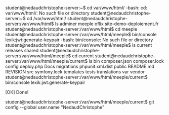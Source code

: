 
  
student@nedaudchristophe-server:~$ cd var/www/html/
-bash: cd: var/www/html/: No such file or directory
student@nedaudchristophe-server:~$ cd /var/www/html/
student@nedaudchristophe-server:/var/www/html$ ls
adminer  meeple  oflix  site-demo-deploiement.fr
student@nedaudchristophe-server:/var/www/html$ cd meeple
student@nedaudchristophe-server:/var/www/html/meeple$ bin/console lexik:jwt:generate-keypair
-bash: bin/console: No such file or directory
student@nedaudchristophe-server:/var/www/html/meeple$ ls
current  releases  shared
student@nedaudchristophe-server:/var/www/html/meeple$ cd current
student@nedaudchristophe-server:/var/www/html/meeple/current$ ls
bin  composer.json  composer.lock  config  deploy.php  Docs  migrations  phpunit.xml.dist  public  README.md  REVISION  src  symfony.lock  templates  tests  translations  var  vendor
student@nedaudchristophe-server:/var/www/html/meeple/current$ bin/console lexik:jwt:generate-keypair

                                                                                                                        
 [OK] Done!                                                                                                             
                                                                                                                        

student@nedaudchristophe-server:/var/www/html/meeple/current$ git config --global user.name "NedaudChristophe"